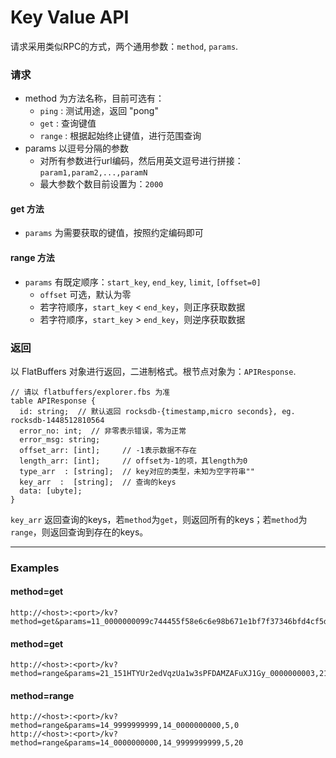 # Key Value API

请求采用类似RPC的方式，两个通用参数：`method`, `params`.

### 请求

* method 为方法名称，目前可选有：
  * `ping` : 测试用途，返回 "pong" 
  * `get` : 查询键值
  * `range` : 根据起始终止键值，进行范围查询
* params 以逗号分隔的参数
  * 对所有参数进行url编码，然后用英文逗号进行拼接：`param1,param2,...,paramN`
  * 最大参数个数目前设置为：`2000`

#### get 方法
* `params` 为需要获取的键值，按照约定编码即可

#### range 方法
* `params` 有既定顺序：`start_key`, `end_key`, `limit`, `[offset=0]`
  * `offset` 可选，默认为零
  * 若字符顺序，`start_key` &lt; `end_key`，则正序获取数据
  * 若字符顺序，`start_key` &gt; `end_key`，则逆序获取数据


### 返回

以 FlatBuffers 对象进行返回，二进制格式。根节点对象为：`APIResponse`.

```
// 请以 flatbuffers/explorer.fbs 为准
table APIResponse {
  id: string;  // 默认返回 rocksdb-{timestamp,micro seconds}, eg. rocksdb-1448512810564
  error_no: int;  // 非零表示错误，零为正常
  error_msg: string;
  offset_arr: [int];     // -1表示数据不存在
  length_arr: [int];     // offset为-1的项，其length为0
  type_arr  : [string];  // key对应的类型，未知为空字符串""
  key_arr  :  [string];  // 查询的keys
  data: [ubyte];
}
```

`key_arr` 返回查询的keys，若`method`为`get`，则返回所有的keys；若`method`为`range`，则返回查询到存在的keys。

-----------------


### Examples

#### method=get

```
http://<host>:<port>/kv?method=get&params=11_0000000099c744455f58e6c6e98b671e1bf7f37346bfd4cf5d0274ad8ee660cb,01_b765754a4382b759985b746a72e9e9385caa893aa3e6cbaa55491c7487b258c2
```

#### method=get

```
http://<host>:<port>/kv?method=range&params=21_151HTYUr2edVqzUa1w3sPFDAMZAFuXJ1Gy_0000000003,21_151HTYUr2edVqzUa1w3sPFDAMZAFuXJ1Gy_0000000000,10
```

#### method=range

```
http://<host>:<port>/kv?method=range&params=14_9999999999,14_0000000000,5,0
http://<host>:<port>/kv?method=range&params=14_0000000000,14_9999999999,5,20
```
